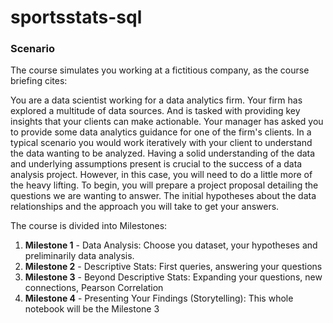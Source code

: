 # sportsstats-sql

### Scenario

The course simulates you working at a fictitious company, as the course briefing cites:

You are a data scientist working for a data analytics firm. Your firm has explored a multitude of data sources. And is tasked with providing key insights that your clients can make actionable. Your manager has asked you to provide some data analytics guidance for one of the firm's clients. In a typical scenario you would work iteratively with your client to understand the data wanting to be analyzed. Having a solid understanding of the data and underlying assumptions present is crucial to the success of a data analysis project. However, in this case, you will need to do a little more of the heavy lifting. To begin, you will prepare a project proposal detailing the questions we are wanting to answer. The initial hypotheses about the data relationships and the approach you will take to get your answers.

The course is divided into Milestones:

1. **Milestone 1** - Data Analysis: Choose you dataset, your hypotheses and preliminarily data analysis.
2. **Milestone 2** - Descriptive Stats: First queries, answering your questions
3. **Milestone 3** - Beyond Descriptive Stats: Expanding your questions, new connections, Pearson Correlation
4. **Milestone 4** - Presenting Your Findings (Storytelling): This whole notebook will be the Milestone 3
